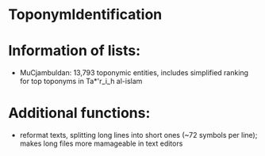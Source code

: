 ToponymIdentification
=====================


# Information of lists:

- MuCjambuldan: 13,793 toponymic entities, includes simplified ranking for top toponyms in Ta*'r_i_h al-islam


# Additional functions:
- reformat texts, splitting long lines into short ones (~72 symbols per line); makes long files more mamageable in text editors
